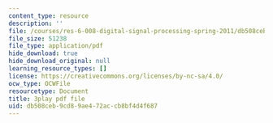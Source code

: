 ```yaml
---
content_type: resource
description: ''
file: /courses/res-6-008-digital-signal-processing-spring-2011/db508ceb9cd89ae472accb8bf4d4f687_JtJ3v__Rx7E.pdf
file_size: 51238
file_type: application/pdf
hide_download: true
hide_download_original: null
learning_resource_types: []
license: https://creativecommons.org/licenses/by-nc-sa/4.0/
ocw_type: OCWFile
resourcetype: Document
title: 3play pdf file
uid: db508ceb-9cd8-9ae4-72ac-cb8bf4d4f687
---
```

